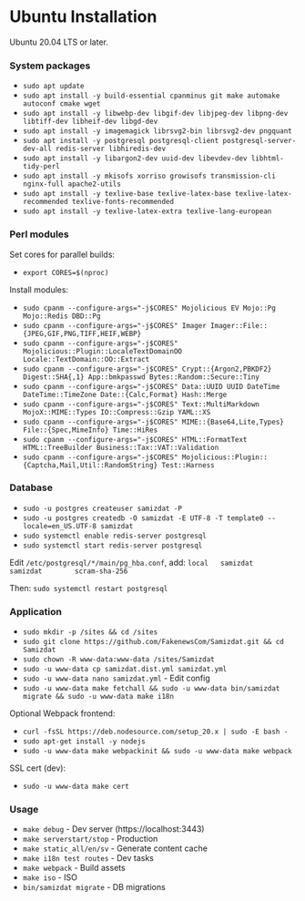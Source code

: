 [description]: # "Commands to install Samizdat on Ubuntu."
[keywords]: # "Mojolicious,perl,linux,ubuntu"

# Ubuntu Installation

Ubuntu 20.04 LTS or later.

### System packages

* `sudo apt update`
* `sudo apt install -y build-essential cpanminus git make automake autoconf cmake wget`
* `sudo apt install -y libwebp-dev libgif-dev libjpeg-dev libpng-dev libtiff-dev libheif-dev libgd-dev`
* `sudo apt install -y imagemagick librsvg2-bin librsvg2-dev pngquant`
* `sudo apt install -y postgresql postgresql-client postgresql-server-dev-all redis-server libhiredis-dev`
* `sudo apt install -y libargon2-dev uuid-dev libevdev-dev libhtml-tidy-perl`
* `sudo apt install -y mkisofs xorriso growisofs transmission-cli nginx-full apache2-utils`
* `sudo apt install -y texlive-base texlive-latex-base texlive-latex-recommended texlive-fonts-recommended`
* `sudo apt install -y texlive-latex-extra texlive-lang-european`

### Perl modules

Set cores for parallel builds:

* `export CORES=$(nproc)`

Install modules:

* `sudo cpanm --configure-args="-j$CORES" Mojolicious EV Mojo::Pg Mojo::Redis DBD::Pg`
* `sudo cpanm --configure-args="-j$CORES" Imager Imager::File::{JPEG,GIF,PNG,TIFF,HEIF,WEBP}`
* `sudo cpanm --configure-args="-j$CORES" Mojolicious::Plugin::LocaleTextDomainOO Locale::TextDomain::OO::Extract`
* `sudo cpanm --configure-args="-j$CORES" Crypt::{Argon2,PBKDF2} Digest::SHA{,1} App::bmkpasswd Bytes::Random::Secure::Tiny`
* `sudo cpanm --configure-args="-j$CORES" Data::UUID UUID DateTime DateTime::TimeZone Date::{Calc,Format} Hash::Merge`
* `sudo cpanm --configure-args="-j$CORES" Text::MultiMarkdown MojoX::MIME::Types IO::Compress::Gzip YAML::XS`
* `sudo cpanm --configure-args="-j$CORES" MIME::{Base64,Lite,Types} File::{Spec,MimeInfo} Time::HiRes`
* `sudo cpanm --configure-args="-j$CORES" HTML::FormatText HTML::TreeBuilder Business::Tax::VAT::Validation`
* `sudo cpanm --configure-args="-j$CORES" Mojolicious::Plugin::{Captcha,Mail,Util::RandomString} Test::Harness`

### Database

* `sudo -u postgres createuser samizdat -P`
* `sudo -u postgres createdb -O samizdat -E UTF-8 -T template0 --locale=en_US.UTF-8 samizdat`
* `sudo systemctl enable redis-server postgresql`
* `sudo systemctl start redis-server postgresql`

Edit `/etc/postgresql/*/main/pg_hba.conf`, add: `local   samizdat        samizdat        scram-sha-256`

Then: `sudo systemctl restart postgresql`

### Application

* `sudo mkdir -p /sites && cd /sites`
* `sudo git clone https://github.com/FakenewsCom/Samizdat.git && cd Samizdat`
* `sudo chown -R www-data:www-data /sites/Samizdat`
* `sudo -u www-data cp samizdat.dist.yml samizdat.yml`
* `sudo -u www-data nano samizdat.yml` - Edit config
* `sudo -u www-data make fetchall && sudo -u www-data bin/samizdat migrate && sudo -u www-data make i18n`

Optional Webpack frontend:

* `curl -fsSL https://deb.nodesource.com/setup_20.x | sudo -E bash -`
* `sudo apt-get install -y nodejs`
* `sudo -u www-data make webpackinit && sudo -u www-data make webpack`

SSL cert (dev):

* `sudo -u www-data make cert`

### Usage

* `make debug` - Dev server (https://localhost:3443)
* `make serverstart/stop` - Production
* `make static_all/en/sv` - Generate content cache
* `make i18n test routes` - Dev tasks
* `make webpack` - Build assets
* `make iso` - ISO
* `bin/samizdat migrate` - DB migrations